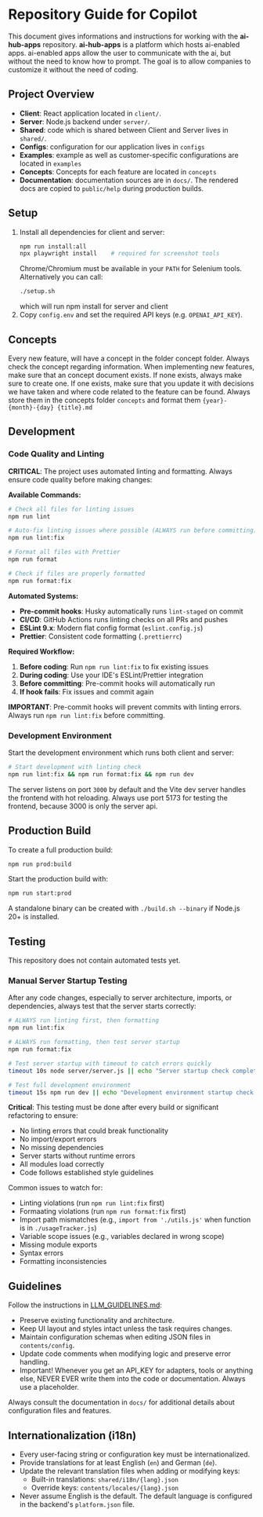 # Repository Guide for Copilot

This document gives informations and instructions for working with the **ai-hub-apps** repository. **ai-hub-apps** is a platform which hosts ai-enabled apps. ai-enabled apps allow the user to communicate with the ai, but without the need to know how to prompt. The goal is to allow companies to customize it without the need of coding.

## Project Overview

- **Client**: React application located in `client/`.
- **Server**: Node.js backend under `server/`.
- **Shared**: code which is shared between Client and Server lives in `shared/`.
- **Configs**: configuration for our application lives in `configs`
- **Examples**: example as well as customer-specific configurations are located in `examples`
- **Concepts**: Concepts for each feature are located in `concepts`
- **Documentation**: documentation sources are in `docs/`. The rendered docs are copied to `public/help` during production builds.

## Setup

1. Install all dependencies for client and server:
   ```bash
   npm run install:all
   npx playwright install    # required for screenshot tools
   ```
   Chrome/Chromium must be available in your `PATH` for Selenium tools.
   Alternatively you can call:
   ```bash
   ./setup.sh
   ```
   which will run npm install for server and client
2. Copy `config.env` and set the required API keys (e.g. `OPENAI_API_KEY`).

## Concepts

Every new feature, will have a concept in the folder concept folder. Always check the concept regarding information. When implementing new features, make sure that an concept document exists. If none exists, always make sure to create one.
If one exists, make sure that you update it with decisions we have taken and where code related to the feature can be found.
Always store them in the concepts folder `concepts` and format them `{year}-{month}-{day} {title}.md`

## Development

### Code Quality and Linting

**CRITICAL**: The project uses automated linting and formatting. Always ensure code quality before making changes:

**Available Commands:**

```bash
# Check all files for linting issues
npm run lint

# Auto-fix linting issues where possible (ALWAYS run before committing)
npm run lint:fix

# Format all files with Prettier
npm run format

# Check if files are properly formatted
npm run format:fix
```

**Automated Systems:**

- **Pre-commit hooks**: Husky automatically runs `lint-staged` on commit
- **CI/CD**: GitHub Actions runs linting checks on all PRs and pushes
- **ESLint 9.x**: Modern flat config format (`eslint.config.js`)
- **Prettier**: Consistent code formatting (`.prettierrc`)

**Required Workflow:**

1. **Before coding**: Run `npm run lint:fix` to fix existing issues
2. **During coding**: Use your IDE's ESLint/Prettier integration
3. **Before committing**: Pre-commit hooks will automatically run
4. **If hook fails**: Fix issues and commit again

**IMPORTANT**: Pre-commit hooks will prevent commits with linting errors. Always run `npm run lint:fix` before committing.

### Development Environment

Start the development environment which runs both client and server:

```bash
# Start development with linting check
npm run lint:fix && npm run format:fix && npm run dev
```

The server listens on port `3000` by default and the Vite dev server handles the frontend with hot reloading.
Always use port 5173 for testing the frontend, because 3000 is only the server api.

## Production Build

To create a full production build:

```bash
npm run prod:build
```

Start the production build with:

```bash
npm run start:prod
```

A standalone binary can be created with `./build.sh --binary` if Node.js 20+ is installed.

## Testing

This repository does not contain automated tests yet.

### Manual Server Startup Testing

After any code changes, especially to server architecture, imports, or dependencies, always test that the server starts correctly:

```bash
# ALWAYS run linting first, then formatting
npm run lint:fix

# ALWAYS run formatting, then test server startup
npm run format:fix

# Test server startup with timeout to catch errors quickly
timeout 10s node server/server.js || echo "Server startup check completed"

# Test full development environment
timeout 15s npm run dev || echo "Development environment startup check completed"
```

**Critical**: This testing must be done after every build or significant refactoring to ensure:

- No linting errors that could break functionality
- No import/export errors
- No missing dependencies
- Server starts without runtime errors
- All modules load correctly
- Code follows established style guidelines

Common issues to watch for:

- Linting violations (run `npm run lint:fix` first)
- Formaating violations (run `npm run format:fix` first)
- Import path mismatches (e.g., `import from './utils.js'` when function is in `./usageTracker.js`)
- Variable scope issues (e.g., variables declared in wrong scope)
- Missing module exports
- Syntax errors
- Formatting inconsistencies

## Guidelines

Follow the instructions in [LLM_GUIDELINES.md](LLM_GUIDELINES.md):

- Preserve existing functionality and architecture.
- Keep UI layout and styles intact unless the task requires changes.
- Maintain configuration schemas when editing JSON files in `contents/config`.
- Update code comments when modifying logic and preserve error handling.
- Important! Whenever you get an API_KEY for adapters, tools or anything else, NEVER EVER write them into the code or documentation. Always use a placeholder.

Always consult the documentation in `docs/` for additional details about configuration files and features.

## Internationalization (i18n)

- Every user-facing string or configuration key must be internationalized.
- Provide translations for at least English (`en`) and German (`de`).
- Update the relevant translation files when adding or modifying keys:
  - Built-in translations: `shared/i18n/{lang}.json`
  - Override keys: `contents/locales/{lang}.json`
- Never assume English is the default. The default language is configured in the
  backend's `platform.json` file.
